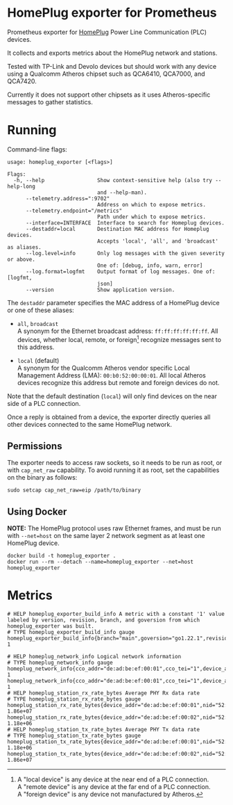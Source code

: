 # HomePlug exporter for Prometheus

Prometheus exporter for [HomePlug](https://en.wikipedia.org/wiki/HomePlug)
Power Line Communication (PLC) devices.

It collects and exports metrics about the HomePlug network and stations.

Tested with TP-Link and Devolo devices but should work with any device using a
Qualcomm Atheros chipset such as QCA6410, QCA7000, and QCA7420.

Currently it does not support other chipsets as it uses Atheros-specific
messages to gather statistics.

# Running

Command-line flags:

```
usage: homeplug_exporter [<flags>]

Flags:
  -h, --help                 Show context-sensitive help (also try --help-long
                             and --help-man).
      --telemetry.address=":9702"
                             Address on which to expose metrics.
      --telemetry.endpoint="/metrics"
                             Path under which to expose metrics.
      --interface=INTERFACE  Interface to search for Homeplug devices.
      --destaddr=local       Destination MAC address for Homeplug devices.
                             Accepts 'local', 'all', and 'broadcast' as aliases.
      --log.level=info       Only log messages with the given severity or above.
                             One of: [debug, info, warn, error]
      --log.format=logfmt    Output format of log messages. One of: [logfmt,
                             json]
      --version              Show application version.
```

The `destaddr` parameter specifies the MAC address of a HomePlug device or one
of these aliases:

 * `all`, `broadcast`  
    A synonym for the Ethernet broadcast address: `ff:ff:ff:ff:ff:ff`.
    All devices, whether local, remote, or foreign[^1] recognize messages sent to
    this address.

 * `local` (default)  
    A synonym for the Qualcomm Atheros vendor specific Local Management Address
    (LMA): `00:b0:52:00:00:01`.  All local Atheros devices recognize this
    address but remote and foreign devices do not.

Note that the default destination (`local`) will only find devices on the near
side of a PLC connection.

Once a reply is obtained from a device, the exporter directly queries all other
devices connected to the same HomePlug network.

[^1]: A "local device" is any device at the near end of a PLC connection.  
  A "remote device" is any device at the far end of a PLC connection.  
  A "foreign device" is any device not manufactured by Atheros.

## Permissions

The exporter needs to access raw sockets, so it needs to be run as root, or
with `cap_net_raw` capability. To avoid running it as root, set the
capabilities on the binary as follows:

```
sudo setcap cap_net_raw=eip /path/to/binary
```

## Using Docker

**NOTE:** The HomePlug protocol uses raw Ethernet frames, and must be run with `--net=host`
on the same layer 2 network segment as at least one HomePlug device.

```
docker build -t homeplug_exporter .
docker run --rm --detach --name=homeplug_exporter --net=host homeplug_exporter
```

# Metrics

```
# HELP homeplug_exporter_build_info A metric with a constant '1' value labeled by version, revision, branch, and goversion from which homeplug_exporter was built.
# TYPE homeplug_exporter_build_info gauge
homeplug_exporter_build_info{branch="main",goversion="go1.22.1",revision="",version="0.4.0"} 1

# HELP homeplug_network_info Logical network information
# TYPE homeplug_network_info gauge
homeplug_network_info{cco_addr="de:ad:be:ef:00:01",cco_tei="1",device_addr="de:ad:be:ef:00:01",nid="52:de:ad:be:ef:00:01",role="CCO",snid="6",tei="1"} 1
homeplug_network_info{cco_addr="de:ad:be:ef:00:01",cco_tei="1",device_addr="de:ad:be:ef:00:02",nid="52:de:ad:be:ef:00:01",role="STA",snid="6",tei="2"} 1
# HELP homeplug_station_rx_rate_bytes Average PHY Rx data rate
# TYPE homeplug_station_rx_rate_bytes gauge
homeplug_station_rx_rate_bytes{device_addr="de:ad:be:ef:00:01",nid="52:de:ad:be:ef:00:01",peer_addr="de:ad:be:ef:00:02"} 1.86e+07
homeplug_station_rx_rate_bytes{device_addr="de:ad:be:ef:00:02",nid="52:de:ad:be:ef:00:01",peer_addr="de:ad:be:ef:00:01"} 1.18e+06
# HELP homeplug_station_tx_rate_bytes Average PHY Tx data rate
# TYPE homeplug_station_tx_rate_bytes gauge
homeplug_station_tx_rate_bytes{device_addr="de:ad:be:ef:00:01",nid="52:de:ad:be:ef:00:01",peer_addr="de:ad:be:ef:00:02"} 1.18e+06
homeplug_station_tx_rate_bytes{device_addr="de:ad:be:ef:00:02",nid="52:de:ad:be:ef:00:01",peer_addr="de:ad:be:ef:00:01"} 1.86e+07
```
